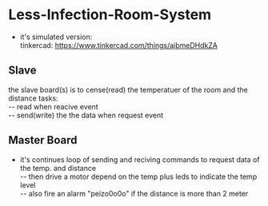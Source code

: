 # Less-Infection-Room-System
- it's simulated version:  
tinkercad: https://www.tinkercad.com/things/ajbmeDHdkZA

## Slave
the slave board(s) is to cense(read) the temperatuer of the room and the distance 
tasks:  
-- read when reacive event  
-- send(write) the the data when request event
## Master Board
- it's continues loop of sending and reciving commands to request data of the temp. and distance  
-- then drive a motor depend on the temp plus leds to indicate the temp level  
-- also fire an alarm "peizo0o0o" if the distance is more than 2 meter 
